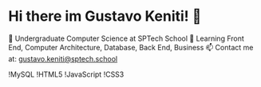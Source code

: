 # Hi there im Gustavo Keniti! 👋
🔭 Undergraduate Computer Science at SPTech School
🌱 Learning Front End, Computer Architecture, Database, Back End, Business
📫 Contact me at: gustavo.keniti@sptech.school

!MySQL
!HTML5
!JavaScript
!CSS3

